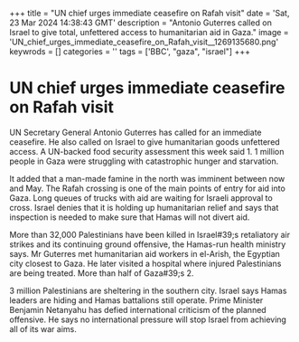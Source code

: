 +++
title = "UN chief urges immediate ceasefire on Rafah visit"
date = 'Sat, 23 Mar 2024 14:38:43 GMT'
description = "Antonio Guterres called on Israel to give total, unfettered access to humanitarian aid in Gaza."
image = 'UN_chief_urges_immediate_ceasefire_on_Rafah_visit__1269135680.png'
keywrods =  []
categories = ''
tags = ['BBC', "gaza", "israel"]
+++

# UN chief urges immediate ceasefire on Rafah visit

UN Secretary General Antonio Guterres has called for an immediate ceasefire.
He also called on Israel to give humanitarian goods unfettered access.
A UN-backed food security assessment this week said 1.
1 million people in Gaza were struggling with catastrophic hunger and starvation.

It added that a man-made famine in the north was imminent between now and May.
The Rafah crossing is one of the main points of entry for aid into Gaza.
Long queues of trucks with aid are waiting for Israeli approval to cross.
Israel denies that it is holding up humanitarian relief and says that inspection is needed to make sure that Hamas will not divert aid.

More than 32,000 Palestinians have been killed in Israel<bb>#39;s retaliatory air strikes and its continuing ground offensive, the Hamas-run health ministry says.
Mr Guterres met humanitarian aid workers in el-Arish, the Egyptian city closest to Gaza.
He later visited a hospital where injured Palestinians are being treated.
More than half of Gaza<bb>#39;s 2.

3 million Palestinians are sheltering in the southern city.
Israel says Hamas leaders are hiding and Hamas battalions still operate.
Prime Minister Benjamin Netanyahu has defied international criticism of the planned offensive.
He says no international pressure will stop Israel from achieving all of its war aims.


